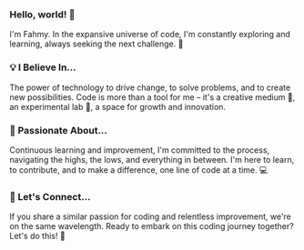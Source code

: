 ### Hello, world! 👋

I'm Fahmy. In the expansive universe of code, I'm constantly exploring and learning, always seeking the next challenge. 🚀

### 💡 I Believe In...
The power of technology to drive change, to solve problems, and to create new possibilities. Code is more than a tool for me – it's a creative medium 🎨, an experimental lab 🔬, a space for growth and innovation.

### 🌱 Passionate About...
Continuous learning and improvement, I'm committed to the process, navigating the highs, the lows, and everything in between. I'm here to learn, to contribute, and to make a difference, one line of code at a time. 💻

### 🤙 Let's Connect...
If you share a similar passion for coding and relentless improvement, we're on the same wavelength. Ready to embark on this coding journey together? Let's do this! 🙌

<!--
**fahmyfarahat/fahmyfarahat** is a ✨ _special_ ✨ repository because its `README.md` (this file) appears on your GitHub profile.

Here are some ideas to get you started:

- 🔭 I’m currently working on ...
- 🌱 I’m currently learning ...
- 👯 I’m looking to collaborate on ...
- 🤔 I’m looking for help with ...
- 💬 Ask me about ...
- 📫 How to reach me: ...
- 😄 Pronouns: ...
- ⚡ Fun fact: ...
-->
